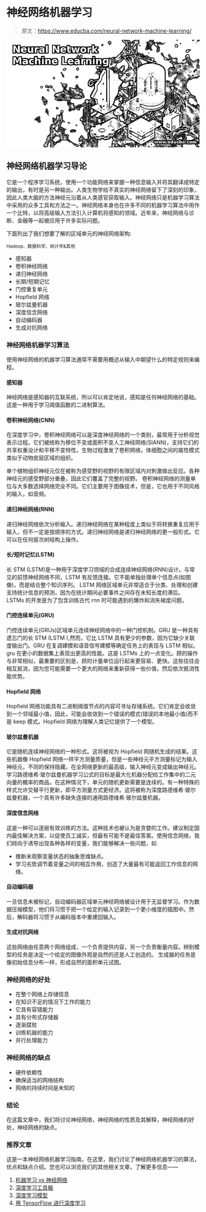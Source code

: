 # 神经网络机器学习

> 原文：<https://www.educba.com/neural-network-machine-learning/>

![Neural Network Machine Learning](img/3b2fa4bc92c10c8209a0cb3e1d934998.png)



## 神经网络机器学习导论

它是一个程序学习系统，使用一个功能网络来掌握一种信息输入并将其翻译成特定的输出，有时是另一种输出。人类生物学给不真实的神经网络留下了深刻的印象，因此人类大脑的方法神经元沿着从人类感官获取输入。神经网络只是机器学习算法中采用的众多工具和方法之一。神经网络本身也在许多不同的机器学习算法中用作一个比特，以将高级输入方法引入计算机将感知的领域。近年来，神经网络与诊断、金融等一起被应用于许多实际问题。

下面列出了我们想要了解的区域单元的神经网络架构:

<small>Hadoop、数据科学、统计学&其他</small>

*   感知器
*   卷积神经网络
*   递归神经网络
*   长期/短期记忆
*   门控重复单元
*   Hopfield 网络
*   玻尔兹曼机器
*   深度信念网络
*   自动编码器
*   生成对抗网络

### 神经网络机器学习算法

使用神经网络的机器学习算法通常不需要用概述从输入中期望什么的特定规则来编程。

#### 感知器

神经网络是感知器的互联系统，所以可以肯定地说，感知是任何神经网络的基础。这是一种用于学习阈值函数的二进制算法。

#### 卷积神经网络(CNN)

在深度学习中，卷积神经网络可以是深度神经网络的一个类别，最常用于分析视觉表示过程。它们被统称为移位不变或面积不变人工神经网络(SIANN)，支持它们的共享权重设计和平移不变特性。生物过程激发了卷积网络，体细胞之间的属性模式类似于动物皮层区域的组织。

单个植物组织神经元仅在被称为感受野的视野的有限区域内对刺激做出反应。各种神经元的感受野部分重叠，因此它们覆盖了完整的视野。
卷积神经网络的测量单位与大多数选择网络完全不同。它们主要用于图像技术，但是，它也用于不同风格的输入，如音频。

#### 递归神经网络(RNN)

递归神经网络依次分析输入。递归神经网络在某种程度上类似于将转换重复应用于输入，但不一定是按顺序的方式。递归神经网络是递归神经网络的更一般形式。它可以在任何层次树结构上操作。

#### 长/短时记忆(LSTM)

长 STM (LSTM)是一种用于深度学习领域的合成连续神经网络(RNN)设计。与常见的前馈神经网络不同，LSTM 有反馈连接。它不能单独处理单个信息点(如图像)，而是结合整个知识序列。
LSTM 网络区域单元非常适合于分类、处理和创建支持统计信息的预测，因为在统计期间必要事件之间存在未知长度的滞后。LSTMs 的开发是为了包含训练古代 rnn 时可能遇到的爆炸和消失梯度问题。

#### 门控连续单元(GRU)

门控连续单元(GRUs)区域单元连续神经网络中的一种门控机制。GRU 是一种具有遗忘门的长 STM (LSTM ),然而，它比 LSTM 具有更少的参数，因为它缺少关联度输出门。GRU 在复调建模和语音信号建模等确定任务上的表现与 LSTM 相似。gru 在更小的数据集上表现出更高的性能。这是 LSTMs 上的一点变化。顾的操作与非常相似，最重要的区别是，顾的计量单位运行起来更容易、更快。这些往往会相互抵消，因为您可能需要一个更大的网络来重新获得一些价值，然后依次抵消性能优势。

#### Hopfield 网络

Hopfield 网络功能具有二进制阈值节点的内容可寻址存储系统。它们肯定会收敛到一个邻域最小值，因此，可能会收敛到一个错误的模式(错误的本地最小值)而不是 keep 模式。Hopfield 网络为理解人类记忆提供了一个模型。

#### 玻尔兹曼机器

它是随机连续神经网络的一种形式。这将被视为 Hopfield 网随机生成的结果。这些机器像 Hopfield 网络一样平方测量质量，但是一些神经元平方测量标记为输入神经元，不同的保持隐藏。在全网络更新的最高级，输入神经元变成输出神经元。学习路德维希·玻尔兹曼机器学习公式的目标是最大化机器分配给工作集中的二元向量的概率的商品。在这种情况下，单元的随机更新需要是连续的。有一种特殊的样式允许交替平行更新，即平方测量方式更经济。这将被称为深度路德维希·玻尔兹曼机器，一个具有许多缺失连接的通用路德维希·玻尔兹曼机器。

#### 深度信念网络

这是一种可以逐层有效训练的方法。这种技术也被认为是贪婪的工作。建议制定国内最佳解决方案，以促使员工诚实，但最有可能不是最佳答案。使用信念网络，我们倾向于诱导出现各种各样的变量，我们能够解决一些问题，如

*   推断未观察变量状态的抽象思维缺点。
*   学习劣势调节着变量之间的相互作用，创造了大量最有可能返回工作信息的网络。

#### 自动编码器

一旦信息未被标记，自动编码器区域单元神经网络被设计用于无监督学习。作为数据压缩模型，他们将习惯于把一个给定的输入记录到一个更小维度的插图中。然后，解码器将习惯于从编码版本中重建回输入。

#### 生成对抗网络

这些网络由任意两个网络组成，一个负责提供内容，另一个负责衡量内容。辨别模型的任务是决定一个给定的图像外观是自然的还是人工创造的。
生成器的任务是像初始信息分布一样，形成自然的面积单元试图。

### 神经网络的好处

*   在整个网络上存储信息
*   在知识不足的情况下工作的能力
*   它具有容错能力
*   具有分布式存储器
*   逐渐腐败
*   训练机器的能力
*   并行处理能力

### 神经网络的缺点

*   硬件依赖性
*   确保适当的网络结构
*   网络的持续时间是未知的

### 结论

在这篇文章中，我们将讨论神经网络，神经网络的性质及其解释，神经网络的好处，神经网络的缺点。

### 推荐文章

这是一本神经网络机器学习指南。在这里，我们讨论了神经网络机器学习的算法，优点和缺点介绍。您也可以浏览我们的其他相关文章，了解更多信息——

1.  [机器学习 vs 神经网络](https://www.educba.com/machine-learning-vs-neural-network/)
2.  [深度学习工具箱](https://www.educba.com/deep-learning-toolbox/)
3.  [深度学习模型](https://www.educba.com/deep-learning-model/)
4.  [用 TensorFlow 进行深度学习](https://www.educba.com/deep-learning-with-tensorflow/)





